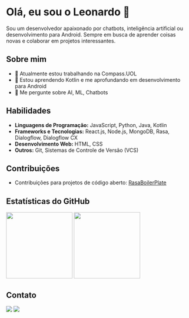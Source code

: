 # Olá, eu sou o Leonardo 👋

Sou um desenvolvedor apaixonado por chatbots, inteligência artificial ou desenvolvimento para Android. Sempre em busca de aprender coisas novas e colaborar em projetos interessantes.

## Sobre mim

- 🔭 Atualmente estou trabalhando na Compass.UOL
- 🌱 Estou aprendendo Kotlin e me aprofundando em desenvolvimento para Android
- 💬 Me pergunte sobre AI, ML, Chatbots

## Habilidades

- **Linguagens de Programação:** JavaScript, Python, Java, Kotlin
- **Frameworks e Tecnologias:** React.js, Node.js, MongoDB, Rasa, Dialogflow, Dialogflow CX
- **Desenvolvimento Web:** HTML, CSS
- **Outros:** Git, Sistemas de Controle de Versão (VCS)

## Contribuições

- Contribuições para projetos de código aberto: [RasaBoilerPlate](https://github.com/lappis-unb/rasa-ptbr-boilerplate)

## Estatísticas do GitHub
<p align="left">
<img height="180" src="https://github-readme-stats.vercel.app/api?username=Leo0liveira&theme=dracula&show_icons=true&count_private=true"/>
<img height="180" src="https://github-readme-stats.vercel.app/api/top-langs/?username=Leo0liveira&layout=compact&langs_count=16&theme=dracula"/>
</p>

## Contato

<a href = "mailto:lfofreitas@gmail.com"><img src="https://img.shields.io/badge/-Gmail-%23333?style=for-the-badge&logo=gmail&logoColor=white" target="_blank"></a>
<a href="https://www.linkedin.com/in/leonardo-oliveira-freitas/" target="_blank"><img src="https://img.shields.io/badge/-LinkedIn-%230077B5?style=for-the-badge&logo=linkedin&logoColor=white" target="_blank"></a>
